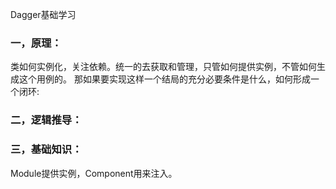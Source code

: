 Dagger基础学习

### 一，原理：

类如何实例化，关注依赖。统一的去获取和管理，只管如何提供实例，不管如何生成这个用例的。
那如果要实现这样一个结局的充分必要条件是什么，如何形成一个闭环:

### 二，逻辑推导：



### 三，基础知识：

Module提供实例，Component用来注入。